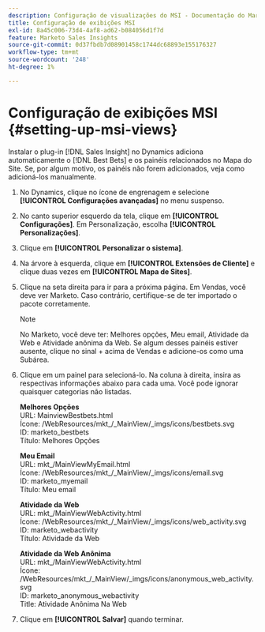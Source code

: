 ```yaml
---
description: Configuração de visualizações do MSI - Documentação do Marketo - Documentação do produto
title: Configuração de exibições MSI
exl-id: 8a45c006-73d4-4af8-ad62-b084056d1f7d
feature: Marketo Sales Insights
source-git-commit: 0d37fbdb7d08901458c1744dc68893e155176327
workflow-type: tm+mt
source-wordcount: '248'
ht-degree: 1%

---
```


# Configuração de exibições MSI {#setting-up-msi-views}

Instalar o plug-in [!DNL Sales Insight] no Dynamics adiciona automaticamente o [!DNL Best Bets] e os painéis relacionados no Mapa do Site. Se, por algum motivo, os painéis não forem adicionados, veja como adicioná-los manualmente.

1. No Dynamics, clique no ícone de engrenagem e selecione **[!UICONTROL Configurações avançadas]** no menu suspenso.

1. No canto superior esquerdo da tela, clique em **[!UICONTROL Configurações]**. Em Personalização, escolha **[!UICONTROL Personalizações]**.

1. Clique em **[!UICONTROL Personalizar o sistema]**.

1. Na árvore à esquerda, clique em **[!UICONTROL Extensões de Cliente]** e clique duas vezes em **[!UICONTROL Mapa de Sites]**.

1. Clique na seta direita para ir para a próxima página. Em Vendas, você deve ver Marketo. Caso contrário, certifique-se de ter importado o pacote corretamente.

   >[!NOTE]
   >
   >No Marketo, você deve ter: Melhores opções, Meu email, Atividade da Web e Atividade anônima da Web. Se algum desses painéis estiver ausente, clique no sinal + acima de Vendas e adicione-os como uma Subárea.

1. Clique em um painel para selecioná-lo. Na coluna à direita, insira as respectivas informações abaixo para cada uma. Você pode ignorar quaisquer categorias não listadas.

   **Melhores Opções**</br>
URL: MainviewBestbets.html</br>
Ícone: /WebResources/mkt_/_MainView/_imgs/icons/bestbets.svg</br>
ID: marketo_bestbets</br>
Título: Melhores Opções

   **Meu Email**</br>
URL: mkt_/MainViewMyEmail.html</br>
Ícone: /WebResources/mkt_/_MainView/_imgs/icons/email.svg</br>
ID: marketo_myemail</br>
Título: Meu email

   **Atividade da Web**</br>
URL: mkt_/MainViewWebActivity.html</br>
Ícone: /WebResources/mkt_/_MainView/_imgs/icons/web_activity.svg</br>
ID: marketo_webactivity</br>
Título: Atividade da Web

   **Atividade da Web Anônima**</br>
URL: mkt_/MainViewWebActivity.html</br>
Ícone: /WebResources/mkt_/_MainView/_imgs/icons/anonymous_web_activity.svg</br>
ID: marketo_anonymous_webactivity</br>
Title: Atividade Anônima Na Web

1. Clique em **[!UICONTROL Salvar]** quando terminar.
